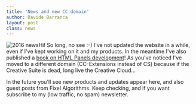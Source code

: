 ```yaml
---
title: 'News and new CC domain'
author: Davide Barranca
layout: post
class: news
---
```


![2016 news][a]Hi! So long, no see :-) I've not updated the website in a while, even if I've kept working on it and my products. In the meantime I've also published a [book on HTML Panels development](http://htmlpanelsbook.com)! As you've noticed I've moved to a different domain (CC-Extensions instead of CS) because if the Creative Suite is dead, long live the Creative Cloud...

In the future you'll see new products and updates appear here, and also guest posts from Fixel Algorithms. Keep checking, and if you want subscribe to my (low traffic, no spam) newsletter.

[a]: {{site.baseurl}}/news/images/2016.png "2016 news"
